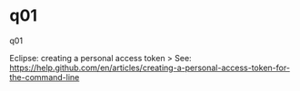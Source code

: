 # q01
q01

Eclipse: creating a personal access token > See: https://help.github.com/en/articles/creating-a-personal-access-token-for-the-command-line
